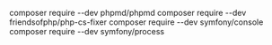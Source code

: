 composer require --dev phpmd/phpmd
composer require --dev friendsofphp/php-cs-fixer
composer require --dev symfony/console
composer require --dev symfony/process
